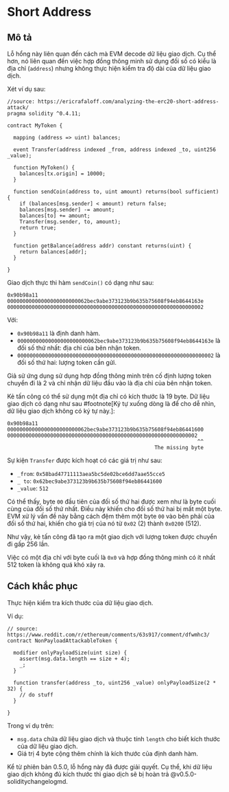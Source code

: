 # Short Address

## Mô tả

Lỗ hổng này liên quan đến cách mà EVM decode dữ liệu giao dịch. Cụ thể hơn, nó liên quan đến việc hợp đồng thông minh sử dụng đối số có kiểu là địa chỉ (`address`) nhưng không thực hiện kiểm tra độ dài của dữ liệu giao dịch.

Xét ví dụ sau:

```sol
//source: https://ericrafaloff.com/analyzing-the-erc20-short-address-attack/
pragma solidity ^0.4.11;
 
contract MyToken {
  
  mapping (address => uint) balances;
  
  event Transfer(address indexed _from, address indexed _to, uint256 _value);
  
  function MyToken() {
    balances[tx.origin] = 10000;
  }
  
  function sendCoin(address to, uint amount) returns(bool sufficient) {
    if (balances[msg.sender] < amount) return false;
    balances[msg.sender] -= amount;
    balances[to] += amount;
    Transfer(msg.sender, to, amount);
    return true;
  }
  
  function getBalance(address addr) constant returns(uint) {
    return balances[addr];
  }
  
}
```

Giao dịch thực thi hàm `sendCoin()` có dạng như sau:

```
0x90b98a11
00000000000000000000000062bec9abe373123b9b635b75608f94eb8644163e
0000000000000000000000000000000000000000000000000000000000000002
```

Với:
- `0x90b98a11` là định danh hàm.
- `00000000000000000000000062bec9abe373123b9b635b75608f94eb8644163e` là đối số thứ nhất: địa chỉ của bên nhận token. 
- `0000000000000000000000000000000000000000000000000000000000000002` là đối số thứ hai: lượng token cần gửi.

Giả sử ứng dụng sử dụng hợp đồng thông minh trên cố định lượng token chuyển đi là 2 và chỉ nhận dữ liệu đầu vào là địa chỉ của bên nhận token.

Kẻ tấn công có thể sử dụng một địa chỉ có kích thước là 19 byte. Dữ liệu giao dịch có dạng như sau #footnote[Ký tự xuống dòng là để cho dễ nhìn, dữ liệu giao dịch không có ký tự này.]:

```
0x90b98a11
00000000000000000000000062bec9abe373123b9b635b75608f94eb86441600
00000000000000000000000000000000000000000000000000000000000002  
                                                              ^^
                                                The missing byte
```

Sự kiện `Transfer` được kích hoạt có các giá trị như sau:
- `_from`: `0x58bad47711113aea5bc5de02bce6dd7aae55cce5`
- `_ to`: `0x62bec9abe373123b9b635b75608f94eb86441600`
- `_value`: `512`

Có thể thấy, byte `00` đầu tiên của đối số thứ hai được xem như là byte cuối cùng của đối số thứ nhất. Điều này khiến cho đối số thứ hai bị mất một byte. EVM xử lý vấn đề này bằng cách đệm thêm một byte `00` vào bên phải của đối số thứ hai, khiến cho giá trị của nó từ `0x02` (2) thành `0x0200` (512).

Như vậy, kẻ tấn công đã tạo ra một giao dịch với lượng token được chuyển đi gấp 256 lần. 

Việc có một địa chỉ với byte cuối là `0x0` và hợp đồng thông minh có ít nhất 512 token là không quá khó xảy ra.

## Cách khắc phục

Thực hiện kiểm tra kích thước của dữ liệu giao dịch.

Ví dụ:

```sol
// source: https://www.reddit.com/r/ethereum/comments/63s917/comment/dfwmhc3/
contract NonPayloadAttackableToken {
  
  modifier onlyPayloadSize(uint size) {
    assert(msg.data.length == size + 4);
    _;
  } 
  
  function transfer(address _to, uint256 _value) onlyPayloadSize(2 * 32) {
    // do stuff
  }
  
}
```

Trong ví dụ trên:
- `msg.data` chứa dữ liệu giao dịch và thuộc tính `length` cho biết kích thước của dữ liệu giao dịch.
- Giá trị 4 byte cộng thêm chính là kích thước của định danh hàm.

Kể từ phiên bản 0.5.0, lỗ hổng này đã được giải quyết. Cụ thể, khi dữ liệu giao dịch không đủ kích thước thì giao dịch sẽ bị hoàn trả @v0.5.0-soliditychangelogmd.